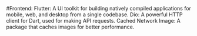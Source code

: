 #Frontend:
Flutter: A UI toolkit for building natively compiled applications for mobile, web, and desktop from a single codebase.
Dio: A powerful HTTP client for Dart, used for making API requests.
Cached Network Image: A package that caches images for better performance.
